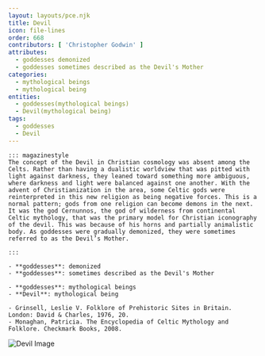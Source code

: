 ```yaml
---
layout: layouts/pce.njk
title: Devil
icon: file-lines
order: 668
contributors: [ 'Christopher Godwin' ]
attributes:
  - goddesses demonized
  - goddesses sometimes described as the Devil's Mother
categories:
  - mythological beings
  - mythological being
entities:
  - goddesses(mythological beings)
  - Devil(mythological being)
tags:
  - goddesses
  - Devil
---
```

``` tab [group1:Info]
::: magazinestyle
The concept of the Devil in Christian cosmology was absent among the Celts. Rather than having a dualistic worldview that was pitted with light against darkness, they leaned toward something more ambiguous, where darkness and light were balanced against one another. With the advent of Christianization in the area, some Celtic gods were reinterpreted in this new religion as being negative forces. This is a normal pattern; gods from one religion can become demons in the next. It was the god Cernunnos, the god of wilderness from continental Celtic mythology, that was the primary model for Christian iconography of the devil. This was because of his horns and partially animalistic body. As goddesses were gradually demonized, they were sometimes referred to as the Devil’s Mother.

:::
```
``` tab [group1:Attributes]
- **goddesses**: demonized
- **goddesses**: sometimes described as the Devil's Mother
```
``` tab [group1:Entities]
- **goddesses**: mythological beings
- **Devil**: mythological being
```
``` tab [group1:Sources]
- Grinsell, Leslie V. Folklore of Prehistoric Sites in Britain. London: David & Charles, 1976, 20.
- Monaghan, Patricia. The Encyclopedia of Celtic Mythology and Folklore. Checkmark Books, 2008.
```
![Devil Image](['https://upload.wikimedia.org/wikipedia/commons/thumb/7/77/022_devil_representation.JPG/1200px-022_devil_representation.JPG'])
